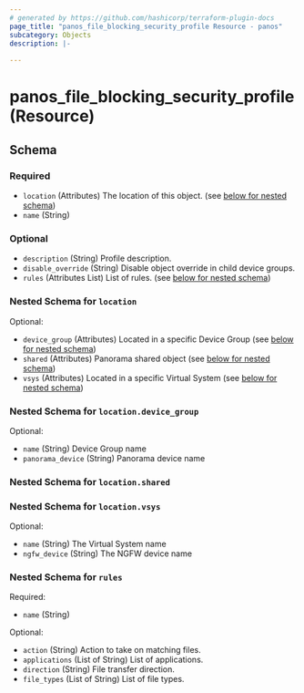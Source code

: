 ```yaml
---
# generated by https://github.com/hashicorp/terraform-plugin-docs
page_title: "panos_file_blocking_security_profile Resource - panos"
subcategory: Objects
description: |-
  
---
```


# panos_file_blocking_security_profile (Resource)





<!-- schema generated by tfplugindocs -->
## Schema

### Required

- `location` (Attributes) The location of this object. (see [below for nested schema](#nestedatt--location))
- `name` (String)

### Optional

- `description` (String) Profile description.
- `disable_override` (String) Disable object override in child device groups.
- `rules` (Attributes List) List of rules. (see [below for nested schema](#nestedatt--rules))

<a id="nestedatt--location"></a>
### Nested Schema for `location`

Optional:

- `device_group` (Attributes) Located in a specific Device Group (see [below for nested schema](#nestedatt--location--device_group))
- `shared` (Attributes) Panorama shared object (see [below for nested schema](#nestedatt--location--shared))
- `vsys` (Attributes) Located in a specific Virtual System (see [below for nested schema](#nestedatt--location--vsys))

<a id="nestedatt--location--device_group"></a>
### Nested Schema for `location.device_group`

Optional:

- `name` (String) Device Group name
- `panorama_device` (String) Panorama device name


<a id="nestedatt--location--shared"></a>
### Nested Schema for `location.shared`


<a id="nestedatt--location--vsys"></a>
### Nested Schema for `location.vsys`

Optional:

- `name` (String) The Virtual System name
- `ngfw_device` (String) The NGFW device name



<a id="nestedatt--rules"></a>
### Nested Schema for `rules`

Required:

- `name` (String)

Optional:

- `action` (String) Action to take on matching files.
- `applications` (List of String) List of applications.
- `direction` (String) File transfer direction.
- `file_types` (List of String) List of file types.